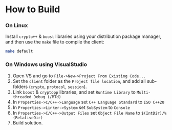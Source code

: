 # How to Build

### On Linux
Install `crypto++` & `boost` libraries using your distribution package manager,
and then use the `make` file to compile the client:
```bash
make default
```


### On Windows using VisualStudio
1. Open VS and go to `File->New->Project From Existing Code...`
2. Set the `client` folder as the `Project file location`, and add all sub-folders (`crypto`, `protocol`, `session`).
3. Link `boost` & `cryptopp` libraries, and set `Runtime Library` to `Multi-threaded Debug (/MTd)`
4. In `Properties->C/C++->Language` set `C++ Language Standard` to `ISO C++20`
5. In `Properties->Linker->System` set `SubSystem` to `Console`
6. In `Properties->C/C++->Output Files` set `Object File Name` to `$(IntDir)/%(RelativeDir)`
7. Build solution.